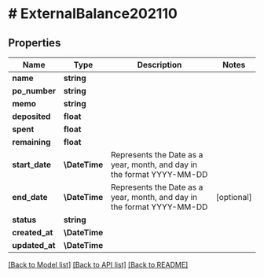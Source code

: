 # # ExternalBalance202110

## Properties

Name | Type | Description | Notes
------------ | ------------- | ------------- | -------------
**name** | **string** |  |
**po_number** | **string** |  |
**memo** | **string** |  |
**deposited** | **float** |  |
**spent** | **float** |  |
**remaining** | **float** |  |
**start_date** | **\DateTime** | Represents the Date as a year, month, and day in the format YYYY-MM-DD |
**end_date** | **\DateTime** | Represents the Date as a year, month, and day in the format YYYY-MM-DD | [optional]
**status** | **string** |  |
**created_at** | **\DateTime** |  |
**updated_at** | **\DateTime** |  |

[[Back to Model list]](../../README.md#models) [[Back to API list]](../../README.md#endpoints) [[Back to README]](../../README.md)
